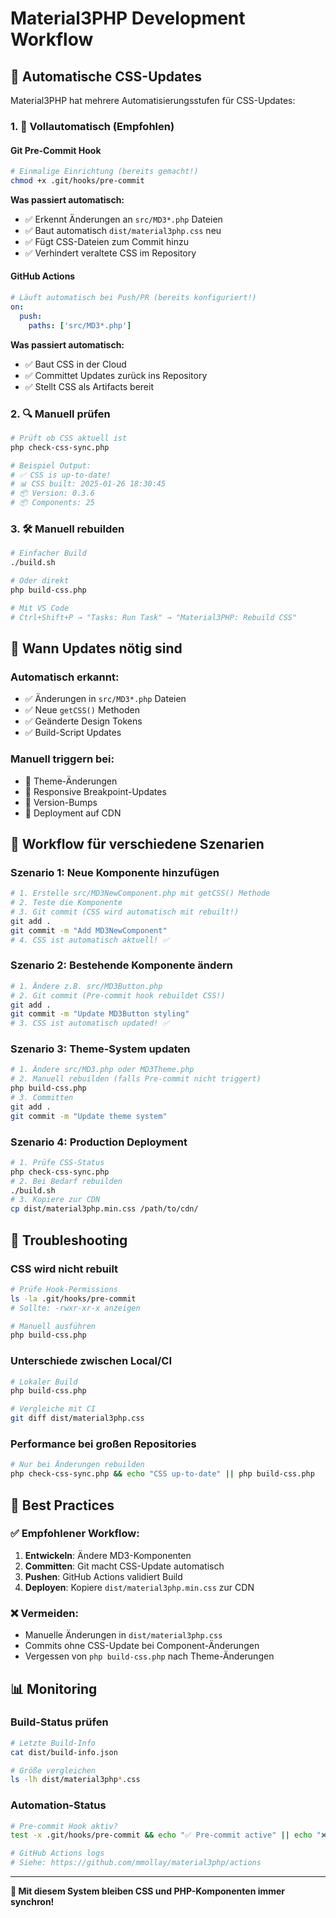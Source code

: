 # Material3PHP Development Workflow

## 🔄 Automatische CSS-Updates

Material3PHP hat mehrere Automatisierungsstufen für CSS-Updates:

### 1. 🤖 Vollautomatisch (Empfohlen)

#### Git Pre-Commit Hook
```bash
# Einmalige Einrichtung (bereits gemacht!)
chmod +x .git/hooks/pre-commit
```

**Was passiert automatisch:**
- ✅ Erkennt Änderungen an `src/MD3*.php` Dateien
- ✅ Baut automatisch `dist/material3php.css` neu
- ✅ Fügt CSS-Dateien zum Commit hinzu
- ✅ Verhindert veraltete CSS im Repository

#### GitHub Actions
```yaml
# Läuft automatisch bei Push/PR (bereits konfiguriert!)
on:
  push:
    paths: ['src/MD3*.php']
```

**Was passiert automatisch:**
- ✅ Baut CSS in der Cloud
- ✅ Committet Updates zurück ins Repository
- ✅ Stellt CSS als Artifacts bereit

### 2. 🔍 Manuell prüfen

```bash
# Prüft ob CSS aktuell ist
php check-css-sync.php

# Beispiel Output:
# ✅ CSS is up-to-date!
# 📊 CSS built: 2025-01-26 18:30:45
# 📦 Version: 0.3.6
# 📦 Components: 25
```

### 3. 🛠️ Manuell rebuilden

```bash
# Einfacher Build
./build.sh

# Oder direkt
php build-css.php

# Mit VS Code
# Ctrl+Shift+P → "Tasks: Run Task" → "Material3PHP: Rebuild CSS"
```

## 🚨 Wann Updates nötig sind

### Automatisch erkannt:
- ✅ Änderungen in `src/MD3*.php` Dateien
- ✅ Neue `getCSS()` Methoden
- ✅ Geänderte Design Tokens
- ✅ Build-Script Updates

### Manuell triggern bei:
- 🔄 Theme-Änderungen
- 🔄 Responsive Breakpoint-Updates
- 🔄 Version-Bumps
- 🔄 Deployment auf CDN

## 🎯 Workflow für verschiedene Szenarien

### Szenario 1: Neue Komponente hinzufügen
```bash
# 1. Erstelle src/MD3NewComponent.php mit getCSS() Methode
# 2. Teste die Komponente
# 3. Git commit (CSS wird automatisch mit rebuilt!)
git add .
git commit -m "Add MD3NewComponent"
# 4. CSS ist automatisch aktuell! ✅
```

### Szenario 2: Bestehende Komponente ändern
```bash
# 1. Ändere z.B. src/MD3Button.php
# 2. Git commit (Pre-commit hook rebuildet CSS!)
git add .
git commit -m "Update MD3Button styling"
# 3. CSS ist automatisch updated! ✅
```

### Szenario 3: Theme-System updaten
```bash
# 1. Ändere src/MD3.php oder MD3Theme.php
# 2. Manuell rebuilden (falls Pre-commit nicht triggert)
php build-css.php
# 3. Committen
git add .
git commit -m "Update theme system"
```

### Szenario 4: Production Deployment
```bash
# 1. Prüfe CSS-Status
php check-css-sync.php
# 2. Bei Bedarf rebuilden
./build.sh
# 3. Kopiere zur CDN
cp dist/material3php.min.css /path/to/cdn/
```

## 🔧 Troubleshooting

### CSS wird nicht rebuilt
```bash
# Prüfe Hook-Permissions
ls -la .git/hooks/pre-commit
# Sollte: -rwxr-xr-x anzeigen

# Manuell ausführen
php build-css.php
```

### Unterschiede zwischen Local/CI
```bash
# Lokaler Build
php build-css.php

# Vergleiche mit CI
git diff dist/material3php.css
```

### Performance bei großen Repositories
```bash
# Nur bei Änderungen rebuilden
php check-css-sync.php && echo "CSS up-to-date" || php build-css.php
```

## 🎯 Best Practices

### ✅ Empfohlener Workflow:
1. **Entwickeln**: Ändere MD3-Komponenten
2. **Committen**: Git macht CSS-Update automatisch
3. **Pushen**: GitHub Actions validiert Build
4. **Deployen**: Kopiere `dist/material3php.min.css` zur CDN

### ❌ Vermeiden:
- Manuelle Änderungen in `dist/material3php.css`
- Commits ohne CSS-Update bei Component-Änderungen
- Vergessen von `php build-css.php` nach Theme-Änderungen

## 📊 Monitoring

### Build-Status prüfen
```bash
# Letzte Build-Info
cat dist/build-info.json

# Größe vergleichen
ls -lh dist/material3php*.css
```

### Automation-Status
```bash
# Pre-commit Hook aktiv?
test -x .git/hooks/pre-commit && echo "✅ Pre-commit active" || echo "❌ Pre-commit inactive"

# GitHub Actions logs
# Siehe: https://github.com/mmollay/material3php/actions
```

---

**🚀 Mit diesem System bleiben CSS und PHP-Komponenten immer synchron!**